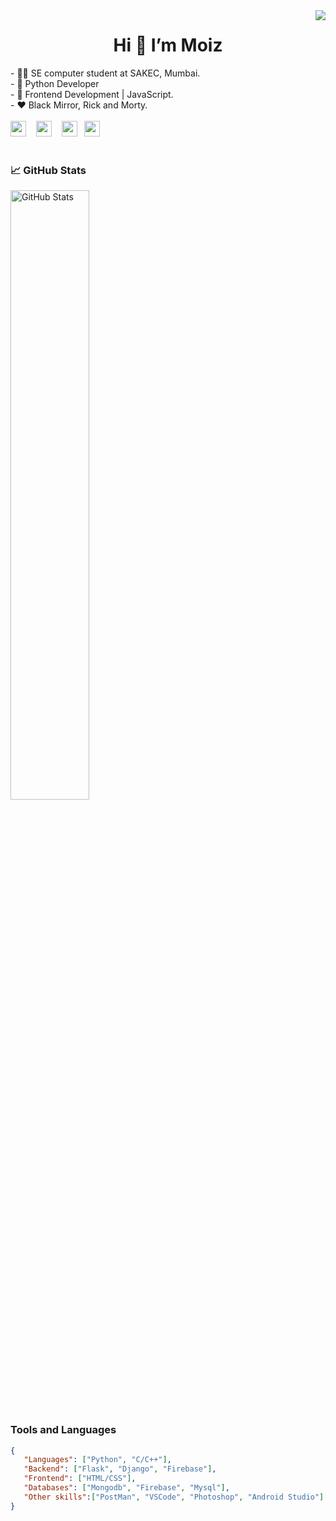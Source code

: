 
<img align='right' src='https://github.com/TheDudeThatCode/TheDudeThatCode/blob/master/Assets/Developer.gif'>
<h1 align="center"> Hi 👋 I’m Moiz </h1>
<div>
- 👨‍🎓 SE computer student at SAKEC, Mumbai.<br>
- 💯 Python Developer<br>
- 🔰 Frontend Development | JavaScript.<br>
- ❤️ Black Mirror, Rick and Morty.
</div>
<br>
<div>
  <a href='https://www.instagram.com/mr._.moiz/'><img width='25px' height='25px' src='https://github.com/TheDudeThatCode/TheDudeThatCode/blob/master/Assets/Instagram.svg'></a>&nbsp;&nbsp;&nbsp;
  <a href='mailto:techboyy6@gmail.com'><img width='25px' height='25px' src='https://github.com/TheDudeThatCode/TheDudeThatCode/blob/master/Assets/Gmail.svg'></a> &nbsp;&nbsp;
  <a href='https://twitter.com/MoiZ__2001?s=08'><img width='25px' height='25px' src='https://github.com/TheDudeThatCode/TheDudeThatCode/blob/master/Assets/Twitter.svg'></a> &nbsp;
  <a href='https://www.linkedin.com/in/moiz-rajkotwala'><img width='25px' height='25px' src='https://github.com/TheDudeThatCode/TheDudeThatCode/blob/master/Assets/Linkedin.svg'></a>&nbsp;&nbsp;&nbsp;
</div>
<br/>
<div>
  <h3>📈 GitHub Stats</h3>
  <img src="https://github-readme-stats.vercel.app/api?username=TechBoyy6&show_icons=true&theme=chartreuse-light" alt="GitHub Stats" align="center" width="50%" />
</div>
<div>
  <h3 align='left'>Tools and Languages</h3>
  
```json
{
   "Languages": ["Python", "C/C++"],
   "Backend": ["Flask", "Django", "Firebase"],
   "Frontend": ["HTML/CSS"],
   "Databases": ["Mongodb", "Firebase", "Mysql"],
   "Other skills":["PostMan", "VSCode", "Photoshop", "Android Studio"]
}
```
</div>

<!---
TechBoyy6/TechBoyy6 is a ✨ special ✨ repository because its `README.md` (this file) appears on your GitHub profile.
You can click the Preview link to take a look at your changes.
--->
